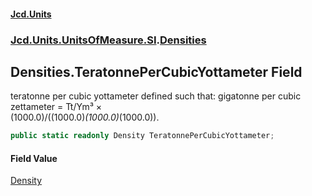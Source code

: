 #### [Jcd.Units](index.md 'index')
### [Jcd.Units.UnitsOfMeasure.SI](Jcd.Units.UnitsOfMeasure.SI.md 'Jcd.Units.UnitsOfMeasure.SI').[Densities](Densities.md 'Jcd.Units.UnitsOfMeasure.SI.Densities')

## Densities.TeratonnePerCubicYottameter Field

teratonne per cubic yottameter defined such that: gigatonne per cubic zettameter = Tt/Ym³ ×  
(1000.0)/((1000.0)*(1000.0)*(1000.0)).

```csharp
public static readonly Density TeratonnePerCubicYottameter;
```

#### Field Value
[Density](Density.md 'Jcd.Units.UnitTypes.Density')
